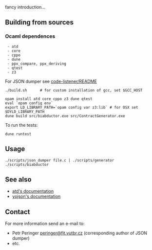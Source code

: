 fancy introduction...

## Building from sources


### Ocaml dependences
     - atd
     - core
     - cppo
     - dune
     - ppx_compare, ppx_deriving
     - qtest
     - z3

For JSON dumper see [code-listener/README](https://github.com/versokova/predator/blob/json/README)

```
./build.sh      # for custom installation of gcc, set $GCC_HOST

opam install atd core cppo z3 dune qtest
eval `opam config env`
export LD_LIBRARY_PATH=`opam config var z3:lib` # for OSX set $DYLD_LIBRARY_PATH
dune build src/biabductor.exe src/ContractGenerator.exe
```

To run the tests:
```
dune runtest
```
## Usage
```
./scripts/json_dumper file.c | ./scripts/generator
./scripts/biabductor
```

## See also
   * [atd's documentation](http://atd.readthedocs.io/en/latest/)
   * [yojson's documentation](https://docs.mirage.io/yojson/Yojson/index.html)

## Contact
For more information send an e-mail to:

* Petr Peringer <peringer@fit.vutbr.cz> (corresponding author of JSON dumper)
* etc.
